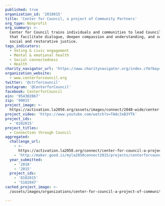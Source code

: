 ```yaml
---
published: true
organization_id: '2018015'
title: 'Center for Council, a project of Community Partners'
org_type: Nonprofit
org_summary: >-
  Center for Council trains individuals and communities to lead Council circles
  that facilitate dialogue, deepen compassion and understanding, and support
  social and restorative justice.
tags_indicators:
  - Voting & civic engagement
  - Mental & emotional health
  - Social connectedness
  - Health
charity_navigator_url: 'https://www.charitynavigator.org/index.cfm?bay=search.profile&ein=954302067'
organization_website:
  - www.centerforcouncil.org
twitter: '@ctrforcouncil'
instagram: '@CenterforCouncil'
facebook: CenterforCouncil
ein: '954302067'
zip: '90015'
project_image: >-
  https://activation.la2050.org/assets/images/connect/2048-wide/center-for-council-a-project-of-community-partners.jpg
project_video: 'https://www.youtube.com/watch?v=TAAc3xB3YTk'
project_ids:
  - '8102015'
project_titles:
  - Connection through Council
aggregated:
  challenge_url:
    - >-
      https://activation.la2050.org/connect/center-for-council-a-project-of-community-partners/
    - 'http://maker.good.is/myla2050connect2015/projects/centerforcouncil.html'
  year_submitted:
    - '2018'
    - '2015'
  project_ids:
    - '8102015'
    - '5102047'
cached_project_image: >-
  /assets/images/organizations/center-for-council-a-project-of-community-partners/activation.la2050.org/assets/images/connect/2048-wide/center-for-council-a-project-of-community-partners.jpg

---
```

